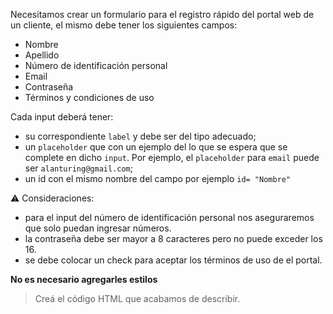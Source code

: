 Necesitamos crear un formulario para el registro rápido del portal web de un cliente, el mismo debe tener los siguientes campos:

- Nombre
- Apellido
- Número de identificación personal
- Email
- Contraseña
- Términos y condiciones de uso

Cada input deberá tener:

- su correspondiente `label` y debe ser del tipo adecuado;
- un `placeholder` que con un ejemplo del lo que se espera que se complete en dicho `input`. Por ejemplo, el `placeholder` para `email` puede ser `alanturing@gmail.com`;
- un id con el mismo nombre del campo por ejemplo `id= "Nombre"`

:warning: Consideraciones:

- para el input del número de identificación personal nos aseguraremos que solo puedan ingresar números.
- la contraseña debe ser mayor a 8 caracteres pero no puede exceder los 16.
- se debe colocar un check para aceptar los términos de uso de el portal.

**No es necesario agregarles estilos**

> Creá el código HTML que acabamos de describir.